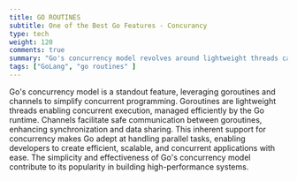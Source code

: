 ```yaml
---
title: GO ROUTINES
subtitle: One of the Best Go Features - Concurancy
type: tech
weight: 120
comments: true
summary: "Go's concurrency model revolves around lightweight threads called goroutines and communication through channels. "
tags: ["GoLang", "go routines" ]
---
```


Go's concurrency model is a standout feature, leveraging goroutines and channels to simplify concurrent programming. Goroutines are lightweight threads enabling concurrent execution, managed efficiently by the Go runtime. Channels facilitate safe communication between goroutines, enhancing synchronization and data sharing. This inherent support for concurrency makes Go adept at handling parallel tasks, enabling developers to create efficient, scalable, and concurrent applications with ease. The simplicity and effectiveness of Go's concurrency model contribute to its popularity in building high-performance systems.


